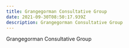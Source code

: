 ```yaml
---
title: Grangegorman Consultative Group
date: 2021-09-30T08:50:17.939Z
description: Grangegorman Consultative Group
---
```

Grangegorman Consultative Group